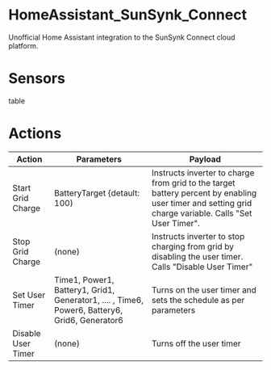 # HomeAssistant_SunSynk_Connect
Unofficial Home Assistant integration to the SunSynk Connect cloud platform.

# Sensors
table

# Actions
| Action | Parameters | Payload |
| - | - | - |
| Start Grid Charge | BatteryTarget {detault: 100) | Instructs inverter to charge from grid to the target battery percent by enabling user timer and setting grid charge variable.  Calls "Set User Timer".|
| Stop Grid Charge | (none) | Instructs inverter to stop charging from grid by disabling the user timer. Calls "Disable User Timer" |
| Set User Timer | Time1, Power1, Battery1, Grid1, Generator1, .... , Time6, Power6, Battery6, Grid6, Generator6 | Turns on the user timer and sets the schedule as per parameters |
| Disable User Timer | (none) | Turns off the user timer |
